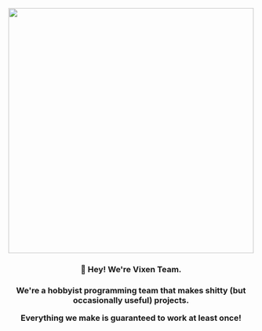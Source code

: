 <div align="center"><img align="center" src="https://user-images.githubusercontent.com/23368872/175835133-426b1552-0f0b-476d-a6d6-dbc5c0f897f2.png" width="500px"/>

  <h3>👋 Hey! We're Vixen Team.</h3>
<h3>We're a hobbyist programming team that makes shitty (but occasionally useful) projects. 
  
  Everything we make is guaranteed to work at least once!</h3>
